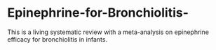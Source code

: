 # Epinephrine-for-Bronchiolitis-
This is a living systematic review with a meta-analysis on epinephrine efficacy for bronchiolitis in infants.

